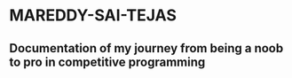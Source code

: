 # MAREDDY-SAI-TEJAS
## Documentation of my journey from being a noob to pro in competitive programming
